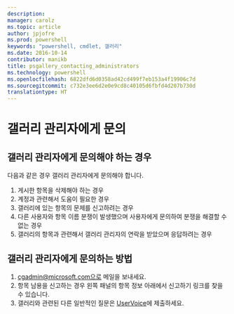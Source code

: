 ```yaml
---
description: 
manager: carolz
ms.topic: article
author: jpjofre
ms.prod: powershell
keywords: "powershell, cmdlet, 갤러리"
ms.date: 2016-10-14
contributor: manikb
title: psgallery_contacting_administrators
ms.technology: powershell
ms.openlocfilehash: 6822dfd6d0358ad42cd499f7eb153a4f19906c7d
ms.sourcegitcommit: c732e3ee6d2e0e9cd8c40105d6fbfd4d207b730d
translationtype: HT
---
```

# <a name="contact-gallery-administrators"></a>갤러리 관리자에게 문의

## <a name="when-to-contact-gallery-administrators"></a>갤러리 관리자에게 문의해야 하는 경우

다음과 같은 경우 갤러리 관리자에게 문의해야 합니다.

1. 게시한 항목을 삭제해야 하는 경우
2. 계정과 관련해서 도움이 필요한 경우
3. 갤러리에 있는 항목의 문제를 신고하려는 경우
4. 다른 사용자와 항목 이름 분쟁이 발생했으며 사용자에게 문의하여 분쟁을 해결할 수 없는 경우
5. 갤러리의 항목과 관련해서 갤러리 관리자의 연락을 받았으며 응답하려는 경우

## <a name="how-to-contact-gallery-administrators"></a>갤러리 관리자에게 문의하는 방법

1. cgadmin@microsoft.com으로 메일을 보내세요.
2. 항목 남용을 신고하는 경우 왼쪽 패널의 항목 정보 아래에서 신고하기 링크를 찾을 수 있습니다.
3. 갤러리와 관련된 다른 일반적인 질문은 [UserVoice](http://windowsserver.uservoice.com/forums/301869-powershell)에 제출하세요.

